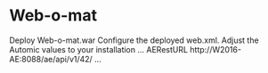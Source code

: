 # Web-o-mat

Deploy Web-o-mat.war
Configure the deployed web.xml. Adjust the Automic values to your installation
	...
    <param-name>AERestURL</param-name>
 		<param-value>http://W2016-AE:8088/ae/api/v1/42/</param-value>
  ...
